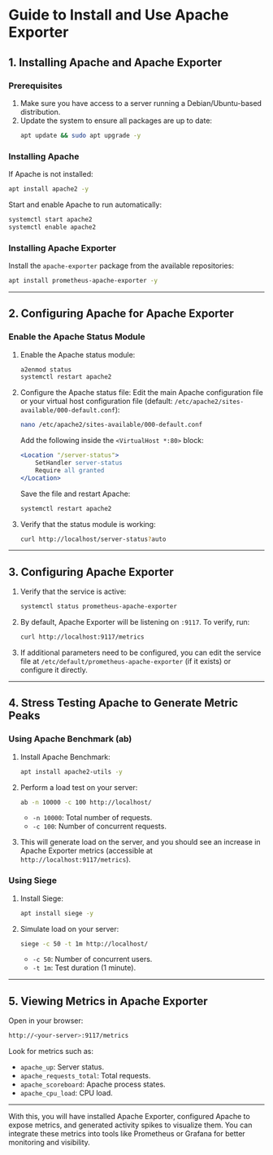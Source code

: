 # Guide to Install and Use Apache Exporter

## **1. Installing Apache and Apache Exporter**

### **Prerequisites**
1. Make sure you have access to a server running a Debian/Ubuntu-based distribution.
2. Update the system to ensure all packages are up to date:
   ```bash
   apt update && sudo apt upgrade -y
   ```

### **Installing Apache**
If Apache is not installed:
   ```bash
   apt install apache2 -y
   ```

Start and enable Apache to run automatically:
   ```bash
   systemctl start apache2
   systemctl enable apache2
   ```

### **Installing Apache Exporter**
Install the `apache-exporter` package from the available repositories:
   ```bash
   apt install prometheus-apache-exporter -y
   ```

---

## **2. Configuring Apache for Apache Exporter**

### **Enable the Apache Status Module**
1. Enable the Apache status module:
   ```bash
   a2enmod status
   systemctl restart apache2
   ```

2. Configure the Apache status file:
   Edit the main Apache configuration file or your virtual host configuration file (default: `/etc/apache2/sites-available/000-default.conf`):
   ```bash
   nano /etc/apache2/sites-available/000-default.conf
   ```

   Add the following inside the `<VirtualHost *:80>` block:
   ```apache
   <Location "/server-status">
       SetHandler server-status
       Require all granted
   </Location>
   ```

   Save the file and restart Apache:
   ```bash
   systemctl restart apache2
   ```

3. Verify that the status module is working:
   ```bash
   curl http://localhost/server-status?auto
   ```

---

## **3. Configuring Apache Exporter**

1. Verify that the service is active:
   ```bash
   systemctl status prometheus-apache-exporter
   ```

2. By default, Apache Exporter will be listening on `:9117`. To verify, run:
   ```bash
   curl http://localhost:9117/metrics
   ```

3. If additional parameters need to be configured, you can edit the service file at `/etc/default/prometheus-apache-exporter` (if it exists) or configure it directly.

---

## **4. Stress Testing Apache to Generate Metric Peaks**

### **Using Apache Benchmark (ab)**

1. Install Apache Benchmark:
   ```bash
   apt install apache2-utils -y
   ```

2. Perform a load test on your server:
   ```bash
   ab -n 10000 -c 100 http://localhost/
   ```
   - `-n 10000`: Total number of requests.
   - `-c 100`: Number of concurrent requests.

3. This will generate load on the server, and you should see an increase in Apache Exporter metrics (accessible at `http://localhost:9117/metrics`).

### **Using Siege**

1. Install Siege:
   ```bash
   apt install siege -y
   ```

2. Simulate load on your server:
   ```bash
   siege -c 50 -t 1m http://localhost/
   ```
   - `-c 50`: Number of concurrent users.
   - `-t 1m`: Test duration (1 minute).

---

## **5. Viewing Metrics in Apache Exporter**

Open in your browser:
   ```bash
   http://<your-server>:9117/metrics
   ```

Look for metrics such as:
- `apache_up`: Server status.
- `apache_requests_total`: Total requests.
- `apache_scoreboard`: Apache process states.
- `apache_cpu_load`: CPU load.

---

With this, you will have installed Apache Exporter, configured Apache to expose metrics, and generated activity spikes to visualize them. You can integrate these metrics into tools like Prometheus or Grafana for better monitoring and visibility.
